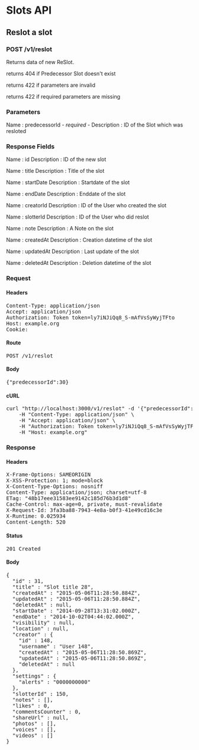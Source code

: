 # Slots API

## Reslot a slot

### POST /v1/reslot

Returns data of new ReSlot.

returns 404 if Predecessor Slot doesn&#39;t exist

returns 422 if parameters are invalid

returns 422 if required parameters are missing

### Parameters

Name : predecessorId *- required -*
Description : ID of the Slot which was resloted


### Response Fields

Name : id
Description : ID of the new slot

Name : title
Description : Title of the slot

Name : startDate
Description : Startdate of the slot

Name : endDate
Description : Enddate of the slot

Name : creatorId
Description : ID of the User who created the slot

Name : slotterId
Description : ID of the User who did reslot

Name : note
Description : A Note on the slot

Name : createdAt
Description : Creation datetime of the slot

Name : updatedAt
Description : Last update of the slot

Name : deletedAt
Description : Deletion datetime of the slot

### Request

#### Headers

<pre>Content-Type: application/json
Accept: application/json
Authorization: Token token=ly7iNJiQq8_S-mAfVsSyWyjTFto
Host: example.org
Cookie: </pre>

#### Route

<pre>POST /v1/reslot</pre>

#### Body

<pre>{"predecessorId":30}</pre>

#### cURL

<pre class="request">curl &quot;http://localhost:3000/v1/reslot&quot; -d &#39;{&quot;predecessorId&quot;:30}&#39; -X POST \
	-H &quot;Content-Type: application/json&quot; \
	-H &quot;Accept: application/json&quot; \
	-H &quot;Authorization: Token token=ly7iNJiQq8_S-mAfVsSyWyjTFto&quot; \
	-H &quot;Host: example.org&quot;</pre>

### Response

#### Headers

<pre>X-Frame-Options: SAMEORIGIN
X-XSS-Protection: 1; mode=block
X-Content-Type-Options: nosniff
Content-Type: application/json; charset=utf-8
ETag: &quot;48b17eee31583ee9142c185d76b3d1d8&quot;
Cache-Control: max-age=0, private, must-revalidate
X-Request-Id: 3fa3ba88-7943-4e8a-b0f3-41e49cd16c3e
X-Runtime: 0.025934
Content-Length: 520</pre>

#### Status

<pre>201 Created</pre>

#### Body

<pre>{
  "id" : 31,
  "title" : "Slot title 28",
  "createdAt" : "2015-05-06T11:28:50.884Z",
  "updatedAt" : "2015-05-06T11:28:50.884Z",
  "deletedAt" : null,
  "startDate" : "2014-09-28T13:31:02.000Z",
  "endDate" : "2014-10-02T04:44:02.000Z",
  "visibility" : null,
  "location" : null,
  "creator" : {
    "id" : 148,
    "username" : "User 148",
    "createdAt" : "2015-05-06T11:28:50.869Z",
    "updatedAt" : "2015-05-06T11:28:50.869Z",
    "deletedAt" : null
  },
  "settings" : {
    "alerts" : "0000000000"
  },
  "slotterId" : 150,
  "notes" : [],
  "likes" : 0,
  "commentsCounter" : 0,
  "shareUrl" : null,
  "photos" : [],
  "voices" : [],
  "videos" : []
}</pre>
